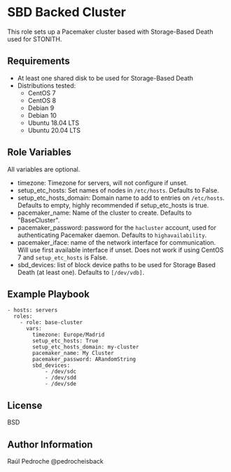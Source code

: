 SBD Backed Cluster
==================

This role sets up a Pacemaker cluster based with Storage-Based Death
used for STONITH.

Requirements
------------

* At least one shared disk to be used for Storage-Based Death
* Distributions tested:
  * CentOS 7
  * CentOS 8
  * Debian 9
  * Debian 10
  * Ubuntu 18.04 LTS
  * Ubuntu 20.04 LTS

Role Variables
--------------
All variables are optional.

* timezone: Timezone for servers, will not configure if unset.
* setup_etc_hosts: Set names of nodes in `/etc/hosts`. Defaults to
  False.
* setup_etc_hosts_domain: Domain name to add to entries on
  `/etc/hosts`. Defaults to empty, highly recommended if
  setup_etc_hosts is true.
* pacemaker_name: Name of the cluster to create. Defaults to
  "BaseCluster".
* pacemaker_password: password for the `hacluster` account, used for
  authenticating Pacemaker daemon. Defaults to `highavailability`.
* pacemaker_iface: name of the network interface for communication.
  Will use first available interface if unset. Does not work if using
  CentOS 7 and `setup_etc_hosts` is False.
* sbd_devices: list of block device paths to be used for Storage Based
  Death (at least one). Defaults to `[/dev/vdb]`.

Example Playbook
----------------

    - hosts: servers
      roles:
        - role: base-cluster
          vars:
            timezone: Europe/Madrid
            setup_etc_hosts: True
            setup_etc_hosts_domain: my-cluster
            pacemaker_name: My Cluster
            pacemaker_password: ARandomString
            sbd_devices:
                - /dev/sdc
                - /dev/sdd
                - /dev/sde


License
-------

BSD

Author Information
------------------

Raúl Pedroche @pedrocheisback